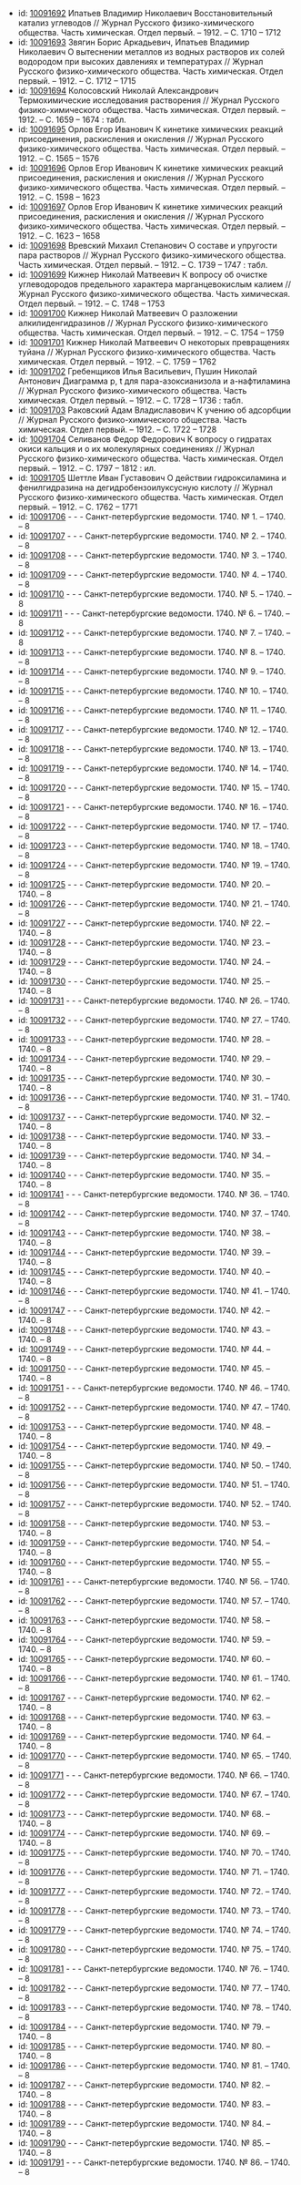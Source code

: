 <ul>
<li>id: <a href="http://books.e-heritage.ru/book/10091692">10091692</a>	Ипатьев Владимир Николаевич Восстановительный катализ углеводов // Журнал Русского физико-химического общества. Часть химическая. Отдел первый. – 1912. – С. 1710 – 1712</li>
<li>id: <a href="http://books.e-heritage.ru/book/10091693">10091693</a>	Звягин Борис Аркадьевич, Ипатьев Владимир Николаевич О вытеснении металлов из водных растворов их солей водородом при высоких давлениях и температурах // Журнал Русского физико-химического общества. Часть химическая. Отдел первый. – 1912. – С. 1712 – 1715</li>
<li>id: <a href="http://books.e-heritage.ru/book/10091694">10091694</a>	Колосовский Николай Александрович Термохимические исследования растворения // Журнал Русского физико-химического общества. Часть химическая. Отдел первый. – 1912. – С. 1659 – 1674 : табл.</li>
<li>id: <a href="http://books.e-heritage.ru/book/10091695">10091695</a>	Орлов Егор Иванович К кинетике химических реакций присоединения, раскисления и окисления // Журнал Русского физико-химического общества. Часть химическая. Отдел первый. – 1912. – С. 1565 – 1576</li>
<li>id: <a href="http://books.e-heritage.ru/book/10091696">10091696</a>	Орлов Егор Иванович К кинетике химических реакций присоединения, раскисления и окисления // Журнал Русского физико-химического общества. Часть химическая. Отдел первый. – 1912. – С. 1598 – 1623</li>
<li>id: <a href="http://books.e-heritage.ru/book/10091697">10091697</a>	Орлов Егор Иванович К кинетике химических реакций присоединения, раскисления и окисления // Журнал Русского физико-химического общества. Часть химическая. Отдел первый. – 1912. – С. 1623 – 1658</li>
<li>id: <a href="http://books.e-heritage.ru/book/10091698">10091698</a>	Вревский Михаил Степанович О составе и упругости пара растворов // Журнал Русского физико-химического общества. Часть химическая. Отдел первый. – 1912. – С. 1739 – 1747 : табл.</li>
<li>id: <a href="http://books.e-heritage.ru/book/10091699">10091699</a>	Кижнер Николай Матвеевич К вопросу об очистке углеводородов предельного характера марганцевокислым калием // Журнал Русского физико-химического общества. Часть химическая. Отдел первый. – 1912. – С. 1748 – 1753</li>
<li>id: <a href="http://books.e-heritage.ru/book/10091700">10091700</a>	Кижнер Николай Матвеевич О разложении алкилиденгидразинов // Журнал Русского физико-химического общества. Часть химическая. Отдел первый. – 1912. – С. 1754 – 1759</li>
<li>id: <a href="http://books.e-heritage.ru/book/10091701">10091701</a>	Кижнер Николай Матвеевич О некоторых превращениях туйана // Журнал Русского физико-химического общества. Часть химическая. Отдел первый. – 1912. – С. 1759 – 1762</li>
<li>id: <a href="http://books.e-heritage.ru/book/10091702">10091702</a>	Гребенщиков Илья Васильевич, Пушин Николай Антонович Диаграмма p, t для пара-азоксианизола и a-нафтиламина // Журнал Русского физико-химического общества. Часть химическая. Отдел первый. – 1912. – С. 1728 – 1736 : табл.</li>
<li>id: <a href="http://books.e-heritage.ru/book/10091703">10091703</a>	Раковский Адам Владиславович К учению об адсорбции // Журнал Русского физико-химического общества. Часть химическая. Отдел первый. – 1912. – С. 1722 – 1728</li>
<li>id: <a href="http://books.e-heritage.ru/book/10091704">10091704</a>	Селиванов Федор Федорович К вопросу о гидратах окиси кальция и о их молекулярных соединениях // Журнал Русского физико-химического общества. Часть химическая. Отдел первый. – 1912. – С. 1797 – 1812 : ил.</li>
<li>id: <a href="http://books.e-heritage.ru/book/10091705">10091705</a>	Шеттле Иван Густавович О действии гидроксиламина и фенилгидразина на дегидробензоилуксусную кислоту // Журнал Русского физико-химического общества. Часть химическая. Отдел первый. – 1912. – С. 1762 – 1771</li>
<li>id: <a href="http://books.e-heritage.ru/book/10091706">10091706</a>	- - - Санкт-петербургские ведомости. 1740. № 1. – 1740. – 8</li>
<li>id: <a href="http://books.e-heritage.ru/book/10091707">10091707</a>	- - - Санкт-петербургские ведомости. 1740. № 2. – 1740. – 8</li>
<li>id: <a href="http://books.e-heritage.ru/book/10091708">10091708</a>	- - - Санкт-петербургские ведомости. 1740. № 3. – 1740. – 8</li>
<li>id: <a href="http://books.e-heritage.ru/book/10091709">10091709</a>	- - - Санкт-петербургские ведомости. 1740. № 4. – 1740. – 8</li>
<li>id: <a href="http://books.e-heritage.ru/book/10091710">10091710</a>	- - - Санкт-петербургские ведомости. 1740. № 5. – 1740. – 8</li>
<li>id: <a href="http://books.e-heritage.ru/book/10091711">10091711</a>	- - - Санкт-петербургские ведомости. 1740. № 6. – 1740. – 8</li>
<li>id: <a href="http://books.e-heritage.ru/book/10091712">10091712</a>	- - - Санкт-петербургские ведомости. 1740. № 7. – 1740. – 8</li>
<li>id: <a href="http://books.e-heritage.ru/book/10091713">10091713</a>	- - - Санкт-петербургские ведомости. 1740. № 8. – 1740. – 8</li>
<li>id: <a href="http://books.e-heritage.ru/book/10091714">10091714</a>	- - - Санкт-петербургские ведомости. 1740. № 9. – 1740. – 8</li>
<li>id: <a href="http://books.e-heritage.ru/book/10091715">10091715</a>	- - - Санкт-петербургские ведомости. 1740. № 10. – 1740. – 8</li>
<li>id: <a href="http://books.e-heritage.ru/book/10091716">10091716</a>	- - - Санкт-петербургские ведомости. 1740. № 11. – 1740. – 8</li>
<li>id: <a href="http://books.e-heritage.ru/book/10091717">10091717</a>	- - - Санкт-петербургские ведомости. 1740. № 12. – 1740. – 8</li>
<li>id: <a href="http://books.e-heritage.ru/book/10091718">10091718</a>	- - - Санкт-петербургские ведомости. 1740. № 13. – 1740. – 8</li>
<li>id: <a href="http://books.e-heritage.ru/book/10091719">10091719</a>	- - - Санкт-петербургские ведомости. 1740. № 14. – 1740. – 8</li>
<li>id: <a href="http://books.e-heritage.ru/book/10091720">10091720</a>	- - - Санкт-петербургские ведомости. 1740. № 15. – 1740. – 8</li>
<li>id: <a href="http://books.e-heritage.ru/book/10091721">10091721</a>	- - - Санкт-петербургские ведомости. 1740. № 16. – 1740. – 8</li>
<li>id: <a href="http://books.e-heritage.ru/book/10091722">10091722</a>	- - - Санкт-петербургские ведомости. 1740. № 17. – 1740. – 8</li>
<li>id: <a href="http://books.e-heritage.ru/book/10091723">10091723</a>	- - - Санкт-петербургские ведомости. 1740. № 18. – 1740. – 8</li>
<li>id: <a href="http://books.e-heritage.ru/book/10091724">10091724</a>	- - - Санкт-петербургские ведомости. 1740. № 19. – 1740. – 8</li>
<li>id: <a href="http://books.e-heritage.ru/book/10091725">10091725</a>	- - - Санкт-петербургские ведомости. 1740. № 20. – 1740. – 8</li>
<li>id: <a href="http://books.e-heritage.ru/book/10091726">10091726</a>	- - - Санкт-петербургские ведомости. 1740. № 21. – 1740. – 8</li>
<li>id: <a href="http://books.e-heritage.ru/book/10091727">10091727</a>	- - - Санкт-петербургские ведомости. 1740. № 22. – 1740. – 8</li>
<li>id: <a href="http://books.e-heritage.ru/book/10091728">10091728</a>	- - - Санкт-петербургские ведомости. 1740. № 23. – 1740. – 8</li>
<li>id: <a href="http://books.e-heritage.ru/book/10091729">10091729</a>	- - - Санкт-петербургские ведомости. 1740. № 24. – 1740. – 8</li>
<li>id: <a href="http://books.e-heritage.ru/book/10091730">10091730</a>	- - - Санкт-петербургские ведомости. 1740. № 25. – 1740. – 8</li>
<li>id: <a href="http://books.e-heritage.ru/book/10091731">10091731</a>	- - - Санкт-петербургские ведомости. 1740. № 26. – 1740. – 8</li>
<li>id: <a href="http://books.e-heritage.ru/book/10091732">10091732</a>	- - - Санкт-петербургские ведомости. 1740. № 27. – 1740. – 8</li>
<li>id: <a href="http://books.e-heritage.ru/book/10091733">10091733</a>	- - - Санкт-петербургские ведомости. 1740. № 28. – 1740. – 8</li>
<li>id: <a href="http://books.e-heritage.ru/book/10091734">10091734</a>	- - - Санкт-петербургские ведомости. 1740. № 29. – 1740. – 8</li>
<li>id: <a href="http://books.e-heritage.ru/book/10091735">10091735</a>	- - - Санкт-петербургские ведомости. 1740. № 30. – 1740. – 8</li>
<li>id: <a href="http://books.e-heritage.ru/book/10091736">10091736</a>	- - - Санкт-петербургские ведомости. 1740. № 31. – 1740. – 8</li>
<li>id: <a href="http://books.e-heritage.ru/book/10091737">10091737</a>	- - - Санкт-петербургские ведомости. 1740. № 32. – 1740. – 8</li>
<li>id: <a href="http://books.e-heritage.ru/book/10091738">10091738</a>	- - - Санкт-петербургские ведомости. 1740. № 33. – 1740. – 8</li>
<li>id: <a href="http://books.e-heritage.ru/book/10091739">10091739</a>	- - - Санкт-петербургские ведомости. 1740. № 34. – 1740. – 8</li>
<li>id: <a href="http://books.e-heritage.ru/book/10091740">10091740</a>	- - - Санкт-петербургские ведомости. 1740. № 35. – 1740. – 8</li>
<li>id: <a href="http://books.e-heritage.ru/book/10091741">10091741</a>	- - - Санкт-петербургские ведомости. 1740. № 36. – 1740. – 8</li>
<li>id: <a href="http://books.e-heritage.ru/book/10091742">10091742</a>	- - - Санкт-петербургские ведомости. 1740. № 37. – 1740. – 8</li>
<li>id: <a href="http://books.e-heritage.ru/book/10091743">10091743</a>	- - - Санкт-петербургские ведомости. 1740. № 38. – 1740. – 8</li>
<li>id: <a href="http://books.e-heritage.ru/book/10091744">10091744</a>	- - - Санкт-петербургские ведомости. 1740. № 39. – 1740. – 8</li>
<li>id: <a href="http://books.e-heritage.ru/book/10091745">10091745</a>	- - - Санкт-петербургские ведомости. 1740. № 40. – 1740. – 8</li>
<li>id: <a href="http://books.e-heritage.ru/book/10091746">10091746</a>	- - - Санкт-петербургские ведомости. 1740. № 41. – 1740. – 8</li>
<li>id: <a href="http://books.e-heritage.ru/book/10091747">10091747</a>	- - - Санкт-петербургские ведомости. 1740. № 42. – 1740. – 8</li>
<li>id: <a href="http://books.e-heritage.ru/book/10091748">10091748</a>	- - - Санкт-петербургские ведомости. 1740. № 43. – 1740. – 8</li>
<li>id: <a href="http://books.e-heritage.ru/book/10091749">10091749</a>	- - - Санкт-петербургские ведомости. 1740. № 44. – 1740. – 8</li>
<li>id: <a href="http://books.e-heritage.ru/book/10091750">10091750</a>	- - - Санкт-петербургские ведомости. 1740. № 45. – 1740. – 8</li>
<li>id: <a href="http://books.e-heritage.ru/book/10091751">10091751</a>	- - - Санкт-петербургские ведомости. 1740. № 46. – 1740. – 8</li>
<li>id: <a href="http://books.e-heritage.ru/book/10091752">10091752</a>	- - - Санкт-петербургские ведомости. 1740. № 47. – 1740. – 8</li>
<li>id: <a href="http://books.e-heritage.ru/book/10091753">10091753</a>	- - - Санкт-петербургские ведомости. 1740. № 48. – 1740. – 8</li>
<li>id: <a href="http://books.e-heritage.ru/book/10091754">10091754</a>	- - - Санкт-петербургские ведомости. 1740. № 49. – 1740. – 8</li>
<li>id: <a href="http://books.e-heritage.ru/book/10091755">10091755</a>	- - - Санкт-петербургские ведомости. 1740. № 50. – 1740. – 8</li>
<li>id: <a href="http://books.e-heritage.ru/book/10091756">10091756</a>	- - - Санкт-петербургские ведомости. 1740. № 51. – 1740. – 8</li>
<li>id: <a href="http://books.e-heritage.ru/book/10091757">10091757</a>	- - - Санкт-петербургские ведомости. 1740. № 52. – 1740. – 8</li>
<li>id: <a href="http://books.e-heritage.ru/book/10091758">10091758</a>	- - - Санкт-петербургские ведомости. 1740. № 53. – 1740. – 8</li>
<li>id: <a href="http://books.e-heritage.ru/book/10091759">10091759</a>	- - - Санкт-петербургские ведомости. 1740. № 54. – 1740. – 8</li>
<li>id: <a href="http://books.e-heritage.ru/book/10091760">10091760</a>	- - - Санкт-петербургские ведомости. 1740. № 55. – 1740. – 8</li>
<li>id: <a href="http://books.e-heritage.ru/book/10091761">10091761</a>	- - - Санкт-петербургские ведомости. 1740. № 56. – 1740. – 8</li>
<li>id: <a href="http://books.e-heritage.ru/book/10091762">10091762</a>	- - - Санкт-петербургские ведомости. 1740. № 57. – 1740. – 8</li>
<li>id: <a href="http://books.e-heritage.ru/book/10091763">10091763</a>	- - - Санкт-петербургские ведомости. 1740. № 58. – 1740. – 8</li>
<li>id: <a href="http://books.e-heritage.ru/book/10091764">10091764</a>	- - - Санкт-петербургские ведомости. 1740. № 59. – 1740. – 8</li>
<li>id: <a href="http://books.e-heritage.ru/book/10091765">10091765</a>	- - - Санкт-петербургские ведомости. 1740. № 60. – 1740. – 8</li>
<li>id: <a href="http://books.e-heritage.ru/book/10091766">10091766</a>	- - - Санкт-петербургские ведомости. 1740. № 61. – 1740. – 8</li>
<li>id: <a href="http://books.e-heritage.ru/book/10091767">10091767</a>	- - - Санкт-петербургские ведомости. 1740. № 62. – 1740. – 8</li>
<li>id: <a href="http://books.e-heritage.ru/book/10091768">10091768</a>	- - - Санкт-петербургские ведомости. 1740. № 63. – 1740. – 8</li>
<li>id: <a href="http://books.e-heritage.ru/book/10091769">10091769</a>	- - - Санкт-петербургские ведомости. 1740. № 64. – 1740. – 8</li>
<li>id: <a href="http://books.e-heritage.ru/book/10091770">10091770</a>	- - - Санкт-петербургские ведомости. 1740. № 65. – 1740. – 8</li>
<li>id: <a href="http://books.e-heritage.ru/book/10091771">10091771</a>	- - - Санкт-петербургские ведомости. 1740. № 66. – 1740. – 8</li>
<li>id: <a href="http://books.e-heritage.ru/book/10091772">10091772</a>	- - - Санкт-петербургские ведомости. 1740. № 67. – 1740. – 8</li>
<li>id: <a href="http://books.e-heritage.ru/book/10091773">10091773</a>	- - - Санкт-петербургские ведомости. 1740. № 68. – 1740. – 8</li>
<li>id: <a href="http://books.e-heritage.ru/book/10091774">10091774</a>	- - - Санкт-петербургские ведомости. 1740. № 69. – 1740. – 8</li>
<li>id: <a href="http://books.e-heritage.ru/book/10091775">10091775</a>	- - - Санкт-петербургские ведомости. 1740. № 70. – 1740. – 8</li>
<li>id: <a href="http://books.e-heritage.ru/book/10091776">10091776</a>	- - - Санкт-петербургские ведомости. 1740. № 71. – 1740. – 8</li>
<li>id: <a href="http://books.e-heritage.ru/book/10091777">10091777</a>	- - - Санкт-петербургские ведомости. 1740. № 72. – 1740. – 8</li>
<li>id: <a href="http://books.e-heritage.ru/book/10091778">10091778</a>	- - - Санкт-петербургские ведомости. 1740. № 73. – 1740. – 8</li>
<li>id: <a href="http://books.e-heritage.ru/book/10091779">10091779</a>	- - - Санкт-петербургские ведомости. 1740. № 74. – 1740. – 8</li>
<li>id: <a href="http://books.e-heritage.ru/book/10091780">10091780</a>	- - - Санкт-петербургские ведомости. 1740. № 75. – 1740. – 8</li>
<li>id: <a href="http://books.e-heritage.ru/book/10091781">10091781</a>	- - - Санкт-петербургские ведомости. 1740. № 76. – 1740. – 8</li>
<li>id: <a href="http://books.e-heritage.ru/book/10091782">10091782</a>	- - - Санкт-петербургские ведомости. 1740. № 77. – 1740. – 8</li>
<li>id: <a href="http://books.e-heritage.ru/book/10091783">10091783</a>	- - - Санкт-петербургские ведомости. 1740. № 78. – 1740. – 8</li>
<li>id: <a href="http://books.e-heritage.ru/book/10091784">10091784</a>	- - - Санкт-петербургские ведомости. 1740. № 79. – 1740. – 8</li>
<li>id: <a href="http://books.e-heritage.ru/book/10091785">10091785</a>	- - - Санкт-петербургские ведомости. 1740. № 80. – 1740. – 8</li>
<li>id: <a href="http://books.e-heritage.ru/book/10091786">10091786</a>	- - - Санкт-петербургские ведомости. 1740. № 81. – 1740. – 8</li>
<li>id: <a href="http://books.e-heritage.ru/book/10091787">10091787</a>	- - - Санкт-петербургские ведомости. 1740. № 82. – 1740. – 8</li>
<li>id: <a href="http://books.e-heritage.ru/book/10091788">10091788</a>	- - - Санкт-петербургские ведомости. 1740. № 83. – 1740. – 8</li>
<li>id: <a href="http://books.e-heritage.ru/book/10091789">10091789</a>	- - - Санкт-петербургские ведомости. 1740. № 84. – 1740. – 8</li>
<li>id: <a href="http://books.e-heritage.ru/book/10091790">10091790</a>	- - - Санкт-петербургские ведомости. 1740. № 85. – 1740. – 8</li>
<li>id: <a href="http://books.e-heritage.ru/book/10091791">10091791</a>	- - - Санкт-петербургские ведомости. 1740. № 86. – 1740. – 8</li>
</ul>
